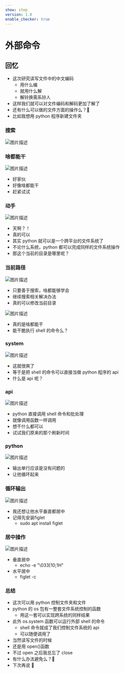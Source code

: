 ```yaml
---
show: step
version: 1.0
enable_checker: true
---
```


# 外部命令

## 回忆

- 这次研究读写文件中的中文编码
  - 用什么编
  - 就用什么解
  - 解铃换需系铃人
- 这样我们就可以对文件编码和解码更加了解了
- 还有什么可以做的文件方面的操作么？🤔
- 比如我想用 python 程序新建文件夹

### 搜索

![图片描述](https://doc.shiyanlou.com/courses/uid1190679-20211002-1633142396468)

### 啥都能干

![图片描述](https://doc.shiyanlou.com/courses/uid1190679-20211002-1633142482813)

- 好家伙
- 好像啥都能干
- 赶紧试试

### 动手

![图片描述](https://doc.shiyanlou.com/courses/uid1190679-20211002-1633142716077)

- 天啊？！
- 真的可以
- 其实 python 就可以是一个跨平台的文件系统了
- 不论什么系统，python 都可以完成同样的文件系统操作
- 那这个当前的目录是哪里呢？

### 当前路径

![图片描述](https://doc.shiyanlou.com/courses/uid1190679-20211002-1633143134987)

- 只要善于搜索，啥都能够学会
- 继续搜索相关解决办法
- 真的可以修改当前目录

![图片描述](https://doc.shiyanlou.com/courses/uid1190679-20211002-1633143066769)

- 真的是啥都能干
- 能干脆执行 shell 的命令么？

### system

![图片描述](https://doc.shiyanlou.com/courses/uid1190679-20211002-1633144129626)

- 这就很爽了
- 等于是把 shell 的命令可以直接当做 python 程序的 api
- 什么是 api 呢？

### api

![图片描述](https://doc.shiyanlou.com/courses/uid1190679-20211103-1635947612287)

- python 直接调用 shell 命令和批处理
- 就像调用函数一样调用
- 想干什么都可以
- 试试我们原来的那个刷新时间

### python

![图片描述](https://doc.shiyanlou.com/courses/uid1190679-20211002-1633144684829)

- 输出单行应该是没有问题的
- 让他循环起来

### 循环输出

![图片描述](https://doc.shiyanlou.com/courses/uid1190679-20211002-1633144906008)

- 我还想让他水平垂直都居中
- 记得先安装figlet
	- sudo apt install figlet

### 居中操作

![图片描述](https://doc.shiyanlou.com/courses/uid1190679-20211002-1633145170701)

- 垂直居中
  - echo -e "\033[10;1H"
- 水平居中
  - figlet -c

### 总结

- 这次可以用 python 控制文件夹和文件
- python 的 os 包有一整套文件系统控制的函数
  - 用这一套可以实现跨系统的同样结果
- 此外 os.system 函数可以运行外部 shell 的命令
  - shell 命令就成了我们控制文件系统的 api
  - 可以随便调用了
- 当然读写文件的时候
- 还是用 open()函数
- 不过 open 之后我总忘了 close
- 有什么办法避免么？🤔
- 下次再说 👋
